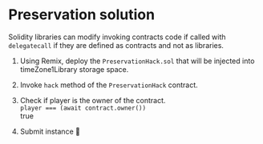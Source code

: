 # Preservation solution

Solidity libraries can modify invoking contracts code if called with `delegatecall` if they are defined as contracts and not as libraries.

1. Using Remix, deploy the `PreservationHack.sol` that will be injected into timeZone1Library storage space.

2. Invoke `hack` method of the `PreservationHack` contract.

3. Check if player is the owner of the contract.  
`player === (await contract.owner())`  
true  

4. Submit instance 🎉 
